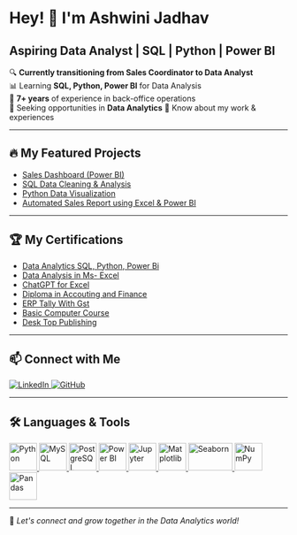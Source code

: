 # Hey! 👋 I'm Ashwini Jadhav  

## Aspiring Data Analyst | SQL | Python | Power BI  

🔍 **Currently transitioning from Sales Coordinator to Data Analyst**  
📊 Learning **SQL, Python, Power BI** for Data Analysis  
💼 **7+ years** of experience in back-office operations  
🎯 Seeking opportunities in **Data Analytics** 
📄 Know about my work & experiences 

---  

## 🔥 My Featured Projects  
- [Sales Dashboard (Power BI)](https://github.com/Jadhavashu28/Power-BI-Dashboard)  
- [SQL Data Cleaning & Analysis](https://github.com/Jadhavashu28/SQL---pizza-sales-)
- [Python Data Visualization](https://github.com/Jadhavashu28/Customer-Churn-Analysis)  
- [Automated Sales Report using Excel & Power BI](https://github.com/Jadhavashu28/Power-Bi)  

---  

## 🏆 My Certifications  
- [Data Analytics SQL, Python, Power Bi](https://drive.google.com/drive/folders/1IdS8xc2d10DryPK8XGwGG7SHqrnEVrnE?usp=drive_link) 
- [Data Analysis in Ms- Excel](https://drive.google.com/drive/folders/1IdS8xc2d10DryPK8XGwGG7SHqrnEVrnE?usp=drive_link)  
- [ChatGPT for Excel](https://drive.google.com/drive/folders/1IdS8xc2d10DryPK8XGwGG7SHqrnEVrnE?usp=drive_link)  
- [Diploma in Accouting and Finance](https://drive.google.com/drive/folders/1IdS8xc2d10DryPK8XGwGG7SHqrnEVrnE?usp=drive_link)
- [ERP Tally With Gst](https://drive.google.com/drive/folders/1IdS8xc2d10DryPK8XGwGG7SHqrnEVrnE?usp=drive_link)
- [Basic Computer Course](https://drive.google.com/drive/folders/1IdS8xc2d10DryPK8XGwGG7SHqrnEVrnE?usp=drive_link)
- [Desk Top Publishing](https://drive.google.com/drive/folders/1IdS8xc2d10DryPK8XGwGG7SHqrnEVrnE?usp=drive_link)   

---

## 📫 Connect with Me
<p align="left">  
<a href="https://www.linkedin.com/in/ashwini-jadhav-940067162/?trk=public-profile-join-page" target="_blank">  
    <img src="https://img.shields.io/badge/LinkedIn-0A66C2?style=for-the-badge&logo=linkedin&logoColor=white" alt="LinkedIn"/>  
</a>  
<a href="https://github.com/Jadhavashu28" target="_blank">  
    <img src="https://img.shields.io/badge/GitHub-181717?style=for-the-badge&logo=github&logoColor=white" alt="GitHub"/>  
</a>  
</p>

---  

## 🛠️ Languages & Tools  
<p align="left">  
    <a href="https://www.python.org/" target="_blank">
        <img src="https://cdn.jsdelivr.net/gh/devicons/devicon/icons/python/python-original.svg" alt="Python" width="50" height="50"/>
    </a>
    <a href="https://www.mysql.com/" target="_blank">
        <img src="https://cdn.jsdelivr.net/gh/devicons/devicon/icons/mysql/mysql-original-wordmark.svg" alt="MySQL" width="50" height="50"/>
    </a>
    <a href="https://www.postgresql.org/" target="_blank">
        <img src="https://cdn.jsdelivr.net/gh/devicons/devicon/icons/postgresql/postgresql-original-wordmark.svg" alt="PostgreSQL" width="50" height="50"/>
    </a>
    <a href="https://powerbi.microsoft.com/" target="_blank">
        <img src="https://upload.wikimedia.org/wikipedia/commons/c/cf/New_Power_BI_Logo.svg" alt="Power BI" width="50" height="50"/>
    </a>
    <a href="https://jupyter.org/" target="_blank">
        <img src="https://cdn.jsdelivr.net/gh/devicons/devicon/icons/jupyter/jupyter-original-wordmark.svg" alt="Jupyter" width="50" height="50"/>
    </a>
    <a href="https://matplotlib.org/" target="_blank">
        <img src="https://upload.wikimedia.org/wikipedia/commons/8/84/Matplotlib_icon.svg" alt="Matplotlib" width="50" height="50"/>
    </a>
    <a href="https://seaborn.pydata.org/" target="_blank">
        <img src="https://seaborn.pydata.org/_static/logo-wide-lightbg.svg" alt="Seaborn" width="80" height="50"/>
    </a>
    <a href="https://numpy.org/" target="_blank">
        <img src="https://cdn.jsdelivr.net/gh/devicons/devicon/icons/numpy/numpy-original-wordmark.svg" alt="NumPy" width="50" height="50"/>
    </a>
    <a href="https://pandas.pydata.org/" target="_blank">
        <img src="https://cdn.jsdelivr.net/gh/devicons/devicon/icons/pandas/pandas-original-wordmark.svg" alt="Pandas" width="50" height="50"/>
    </a>
</p>

---

🚀 *Let's connect and grow together in the Data Analytics world!*

<!--
**Jadhavashu28/Jadhavashu28** is a ✨ _special_ ✨ repository because its `README.md` (this file) appears on your GitHub profile.

Here are some ideas to get you started:

- 🔭 I’m currently working on ...
- 🌱 I’m currently learning ...
- 👯 I’m looking to collaborate on ...
- 🤔 I’m looking for help with ...
- 💬 Ask me about ...
- 📫 How to reach me: ...
- 😄 Pronouns: ...
- ⚡ Fun fact: ...
-->

